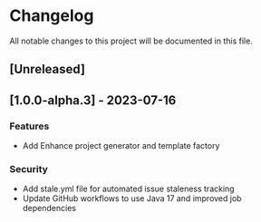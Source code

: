 # Changelog

All notable changes to this project will be documented in this file.

## [Unreleased]
## [1.0.0-alpha.3] - 2023-07-16

### Features

- Add Enhance project generator and template factory

### Security

- Add stale.yml file for automated issue staleness tracking
- Update GitHub workflows to use Java 17 and improved job dependencies

<!-- generated by git-cliff -->
